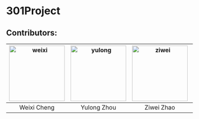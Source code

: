 # 301Project


## Contributors:
| <img src="https://avatars3.githubusercontent.com/u/43303748?s=400&v=4" alt="weixi" width='150px' height='150px'/> | <img src="https://avatars1.githubusercontent.com/u/58350943?s=460&v=4" alt="yulong" width='150px' height='150px'/> | <img src="https://avatars1.githubusercontent.com/u/59899776?s=460&v=4" alt="ziwei" width='150px' height='150px'/> |<img src="https://avatars0.githubusercontent.com/u/72176987?s=460&v=4" alt="bingran" width='150px' height='150px'/>|<img src="https://avatars2.githubusercontent.com/u/44427485?s=460&v=4" alt="haoyang" width='150px' height='150px'/>|
| :---:        |     :---:      |          :---: |          :---: |          :---: |
| Weixi Cheng   | Yulong Zhou   | Ziwei Zhao   | Haoyang Hong| Bingran Huang|
